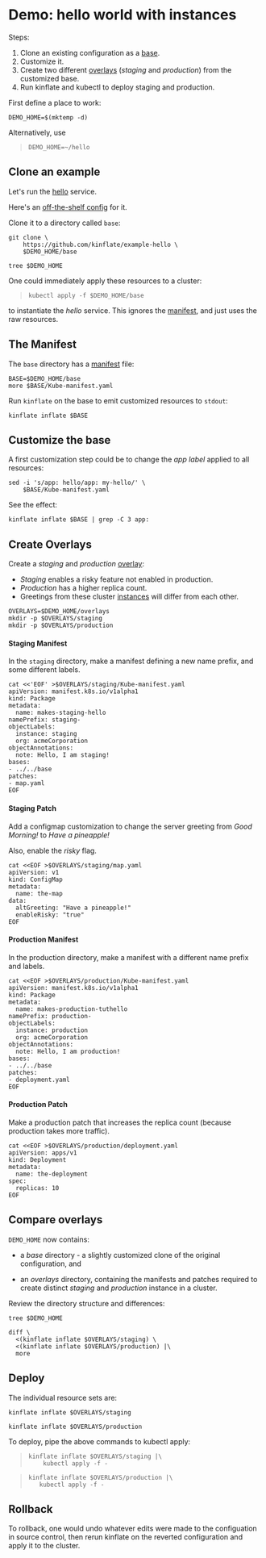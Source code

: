 [manifest]: ../docs/glossary.md#manifest
[base]: ../docs/glossary.md#base
[overlay]: ../docs/glossary.md#overlay
[overlays]: ../docs/glossary.md#overlay
[instance]: ../docs/glossary.md#instance
[instances]: ../docs/glossary.md#instance
[hello]: https://github.com/monopole/hello
[off-the-shelf config]: https://github.com/kinflate/example-hello
[original]: https://github.com/kinflate/example-hello

# Demo: hello world with instances

Steps:

 1. Clone an existing configuration as a [base].
 1. Customize it.
 1. Create two different [overlays] (_staging_ and _production_)
    from the customized base.
 1. Run kinflate and kubectl to deploy staging and production.

First define a place to work:

<!-- @makeWorkplace @test -->
```
DEMO_HOME=$(mktemp -d)
```

Alternatively, use

> ```
> DEMO_HOME=~/hello
> ```

## Clone an example

Let's run the [hello] service.

Here's an [off-the-shelf config] for it.

Clone it to a directory called `base`:

<!-- @cloneIt @test -->
```
git clone \
    https://github.com/kinflate/example-hello \
    $DEMO_HOME/base
```

<!-- @runTree @test -->
```
tree $DEMO_HOME
```

One could immediately apply these resources to a
cluster:

> ```
> kubectl apply -f $DEMO_HOME/base
> ```

to instantiate the _hello_ service.  This ignores
the [manifest], and just uses the raw resources.

## The Manifest

The `base` directory has a [manifest] file:

<!-- @manifest @test -->
```
BASE=$DEMO_HOME/base
more $BASE/Kube-manifest.yaml
```

Run `kinflate` on the base to emit customized resources
to `stdout`:

<!-- @manifest @test -->
```
kinflate inflate $BASE
```

## Customize the base

A first customization step could be to change the _app
label_ applied to all resources:

<!-- @manifest @test -->
```
sed -i 's/app: hello/app: my-hello/' \
    $BASE/Kube-manifest.yaml
```

See the effect:
<!-- @manifest @test -->
```
kinflate inflate $BASE | grep -C 3 app:
```

## Create Overlays

Create a _staging_ and _production_ [overlay]:

 * _Staging_ enables a risky feature not enabled in production.
 * _Production_ has a higher replica count.
 * Greetings from these cluster [instances] will differ
   from each other.

<!-- @overlayDirectories @test -->
```
OVERLAYS=$DEMO_HOME/overlays
mkdir -p $OVERLAYS/staging
mkdir -p $OVERLAYS/production
```

#### Staging Manifest

In the `staging` directory, make a manifest
defining a new name prefix, and some different labels.

<!-- @makeStagingManifest @test -->
```
cat <<'EOF' >$OVERLAYS/staging/Kube-manifest.yaml
apiVersion: manifest.k8s.io/v1alpha1
kind: Package
metadata:
  name: makes-staging-hello
namePrefix: staging-
objectLabels:
  instance: staging
  org: acmeCorporation
objectAnnotations:
  note: Hello, I am staging!
bases:
- ../../base
patches:
- map.yaml
EOF
```

#### Staging Patch

Add a configmap customization to change the server
greeting from _Good Morning!_ to _Have a pineapple!_

Also, enable the _risky_ flag.

<!-- @stagingMap @test -->
```
cat <<EOF >$OVERLAYS/staging/map.yaml
apiVersion: v1
kind: ConfigMap
metadata:
  name: the-map
data:
  altGreeting: "Have a pineapple!"
  enableRisky: "true"
EOF
```

#### Production Manifest

In the production directory, make a manifest
with a different name prefix and labels.

<!-- @makeProductionManifest @test -->
```
cat <<EOF >$OVERLAYS/production/Kube-manifest.yaml
apiVersion: manifest.k8s.io/v1alpha1
kind: Package
metadata:
  name: makes-production-tuthello
namePrefix: production-
objectLabels:
  instance: production
  org: acmeCorporation
objectAnnotations:
  note: Hello, I am production!
bases:
- ../../base
patches:
- deployment.yaml
EOF
```


#### Production Patch

Make a production patch that increases the replica
count (because production takes more traffic).

<!-- @productionDeployment @test -->
```
cat <<EOF >$OVERLAYS/production/deployment.yaml
apiVersion: apps/v1
kind: Deployment
metadata:
  name: the-deployment
spec:
  replicas: 10
EOF
```

## Compare overlays


`DEMO_HOME` now contains:

 - a _base_ directory - a slightly customized clone
   of the original configuration, and

 - an _overlays_ directory, containing the manifests
   and patches required to create distinct _staging_
   and _production_ instance in a cluster.

Review the directory structure and differences:

<!-- @listFiles @test -->
```
tree $DEMO_HOME
```

<!-- @compareOutput -->
```
diff \
  <(kinflate inflate $OVERLAYS/staging) \
  <(kinflate inflate $OVERLAYS/production) |\
  more
```


## Deploy

The individual resource sets are:

<!-- @runKinflateStaging @test -->
```
kinflate inflate $OVERLAYS/staging
```

<!-- @runKinflateProduction @test -->
```
kinflate inflate $OVERLAYS/production
```

To deploy, pipe the above commands to kubectl apply:

> ```
> kinflate inflate $OVERLAYS/staging |\
>     kubectl apply -f -
> ```

> ```
> kinflate inflate $OVERLAYS/production |\
>    kubectl apply -f -
> ```

## Rollback

To rollback, one would undo whatever edits were made to
the configuation in source control, then rerun kinflate
on the reverted configuration and apply it to the
cluster.
